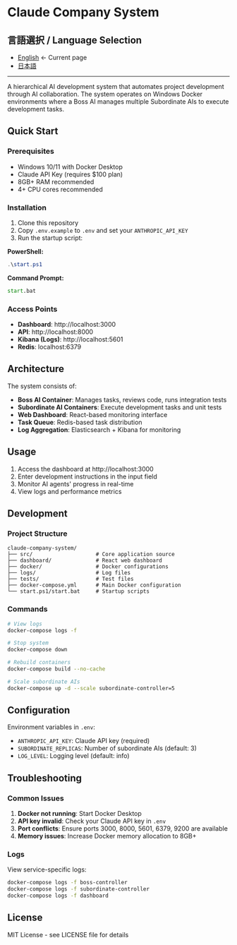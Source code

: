 # Claude Company System

## 言語選択 / Language Selection

- [English](README.md) ← Current page
- [日本語](README.ja.md)

---

A hierarchical AI development system that automates project development through AI collaboration. The system operates on Windows Docker environments where a Boss AI manages multiple Subordinate AIs to execute development tasks.

## Quick Start

### Prerequisites

- Windows 10/11 with Docker Desktop
- Claude API Key (requires $100 plan)
- 8GB+ RAM recommended
- 4+ CPU cores recommended

### Installation

1. Clone this repository
2. Copy `.env.example` to `.env` and set your `ANTHROPIC_API_KEY`
3. Run the startup script:

**PowerShell:**
```powershell
.\start.ps1
```

**Command Prompt:**
```cmd
start.bat
```

### Access Points

- **Dashboard**: http://localhost:3000
- **API**: http://localhost:8000
- **Kibana (Logs)**: http://localhost:5601
- **Redis**: localhost:6379

## Architecture

The system consists of:

- **Boss AI Container**: Manages tasks, reviews code, runs integration tests
- **Subordinate AI Containers**: Execute development tasks and unit tests
- **Web Dashboard**: React-based monitoring interface
- **Task Queue**: Redis-based task distribution
- **Log Aggregation**: Elasticsearch + Kibana for monitoring

## Usage

1. Access the dashboard at http://localhost:3000
2. Enter development instructions in the input field
3. Monitor AI agents' progress in real-time
4. View logs and performance metrics

## Development

### Project Structure

```
claude-company-system/
├── src/                    # Core application source
├── dashboard/              # React web dashboard
├── docker/                 # Docker configurations
├── logs/                   # Log files
├── tests/                  # Test files
├── docker-compose.yml      # Main Docker configuration
└── start.ps1/start.bat     # Startup scripts
```

### Commands

```bash
# View logs
docker-compose logs -f

# Stop system
docker-compose down

# Rebuild containers
docker-compose build --no-cache

# Scale subordinate AIs
docker-compose up -d --scale subordinate-controller=5
```

## Configuration

Environment variables in `.env`:

- `ANTHROPIC_API_KEY`: Claude API key (required)
- `SUBORDINATE_REPLICAS`: Number of subordinate AIs (default: 3)
- `LOG_LEVEL`: Logging level (default: info)

## Troubleshooting

### Common Issues

1. **Docker not running**: Start Docker Desktop
2. **API key invalid**: Check your Claude API key in `.env`
3. **Port conflicts**: Ensure ports 3000, 8000, 5601, 6379, 9200 are available
4. **Memory issues**: Increase Docker memory allocation to 8GB+

### Logs

View service-specific logs:
```bash
docker-compose logs -f boss-controller
docker-compose logs -f subordinate-controller
docker-compose logs -f dashboard
```

## License

MIT License - see LICENSE file for details